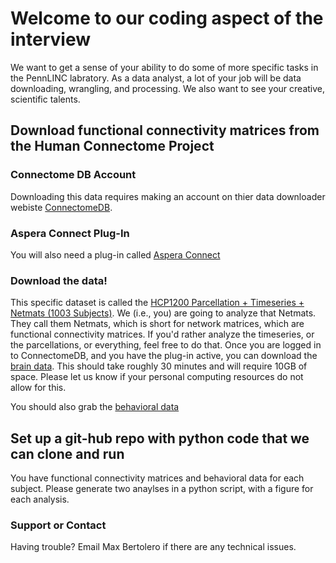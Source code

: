 # Welcome to our coding aspect of the interview

We want to get a sense of your ability to do some of more specific tasks in the PennLINC labratory. As a data analyst, a lot of your job will be data downloading, wrangling, and processing. We also want to see your creative, scientific talents. 

## Download functional connectivity matrices from the Human Connectome Project
### Connectome DB Account
Downloading this data requires making an account on thier data downloader webiste [ConnectomeDB](https://db.humanconnectome.org/app/template/Login.vm).
### Aspera Connect Plug-In
You will also need a plug-in called [Aspera Connect](https://downloads.asperasoft.com/connect2/)
### Download the data! 
This specific dataset is called the [HCP1200 Parcellation + Timeseries + Netmats (1003 Subjects)](https://www.humanconnectome.org/storage/app/media/documentation/s1200/HCP1200-DenseConnectome+PTN+Appendix-July2017.pdf). We (i.e., you) are going to analyze that Netmats. They call them Netmats, which is short for network matrices, which are functional connectivity matrices. If you'd rather analyze the timeseries, or the parcellations, or everything, feel free to do that. Once you are logged in to ConnectomeDB, and you have the plug-in active, you can download the [brain data](https://db.humanconnectome.org/app/action/ChooseDownloadResources?project=HCP_Resources&resource=GroupAvg&filePath=HCP1200_Parcellation_Timeseries_Netmats_recon2.zip). This should take roughly 30 minutes and will require 10GB of space. Please let us know if your personal computing resources do not allow for this.

You should also grab the [behavioral data](https://db.humanconnectome.org/REST/search/dict/Subject%20Information/results?format=csv&removeDelimitersFromFieldValues=true&restricted=0&project=HCP_1200)

## Set up a git-hub repo with python code that we can clone and run
You have functional connectivity matrices and behavioral data for each subject. Please generate two anaylses in a python script, with a figure for each analysis.

### Support or Contact

Having trouble? Email Max Bertolero if there are any technical issues.
